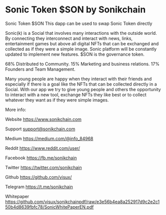# Sonic Token $SON by Sonikchain
Sonic Token $SON
This dapp can be used to swap Sonic Token directly 

Sonic(k) is a Social that involves many interactions with the outside world. By connecting they interconnect and interact with news, links, entertainment games but above all digital NFTs that can be exchanged and collected as if they were a simple image. Sonic platform will be constantly updated to implement new features. $SON is the governance token.

68% Distributed to Community.
15% Marketing and business relations.
17% Founders and Team Management.

Many young people are happy when they interact with their friends and especially if there is a goal like the NFTs that can be collected directly in a Social. With our app we try to give young people and others the opportunity to interact with a new tool, exchange NFTs they like best or to collect whatever they want as if they were simple images.

More info:

Website
https://www.sonikchain.com

Support
support@sonikchain.com

Medium
https://medium.com/@info_84968

Reddit
https://www.reddit.com/user/

Facebook
https://fb.me/sonikchain

Twitter
https://twitter.com/sonikchain

Github
https://github.com/visux/

Telegram
https://t.me/sonikchain

Whitepaper
https://github.com/visux/sonikchainpdf/raw/e3e56b4ea8a252917d9c2e2c150b4d8639fbfc78/SonicWhitePaperEN.pdf
